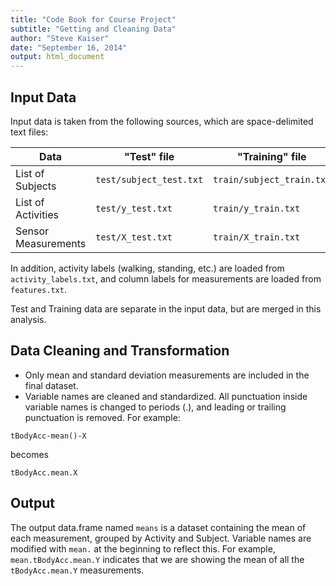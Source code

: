 ```yaml
---
title: "Code Book for Course Project"
subtitle: "Getting and Cleaning Data"
author: "Steve Kaiser"
date: "September 16, 2014"
output: html_document
---
```


## Input Data
Input data is taken from the following sources, which are space-delimited text files:

Data               | "Test" file             | "Training" file
-------------------|-------------------------|------------------------
List of Subjects   | `test/subject_test.txt` | `train/subject_train.txt`
List of Activities | `test/y_test.txt`       | `train/y_train.txt`
Sensor Measurements| `test/X_test.txt`       | `train/X_train.txt`

In addition, activity labels (walking, standing, etc.) are loaded from `activity_labels.txt`, and column labels for measurements are loaded from `features.txt`.

Test and Training data are separate in the input data, but are merged in this analysis.

## Data Cleaning and Transformation
- Only mean and standard deviation measurements are included in the final dataset.
- Variable names are cleaned and standardized. All punctuation inside variable names is changed to periods (.), and leading or trailing punctuation is removed. For example:
```
tBodyAcc-mean()-X
```
becomes
```
tBodyAcc.mean.X
```

## Output
The output data.frame named `means` is a dataset containing the mean of each measurement, grouped by Activity and Subject. Variable names are modified with `mean.` at the beginning to reflect this. For example, `mean.tBodyAcc.mean.Y` indicates that we are showing the mean of all the `tBodyAcc.mean.Y` measurements.
